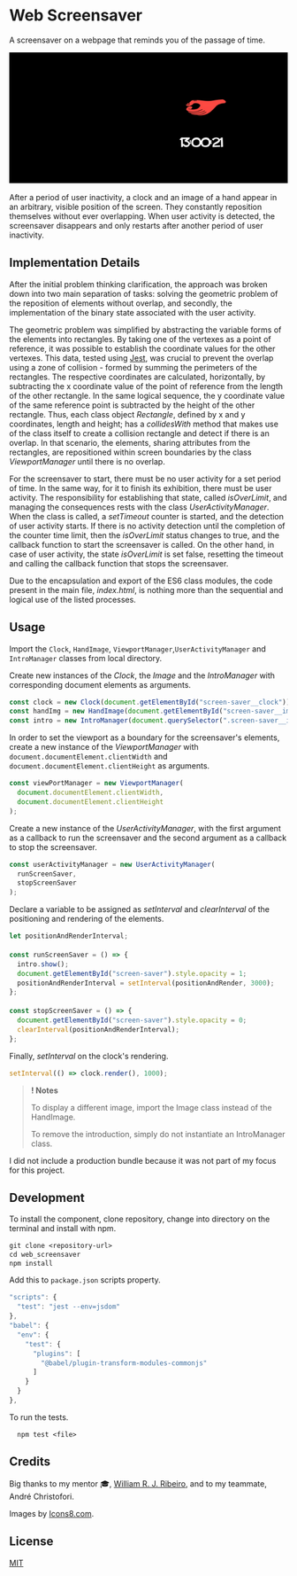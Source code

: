 # Web Screensaver

A screensaver on a webpage that reminds you of the passage of time.

![preview](others/web_screensaver.gif)

After a period of user inactivity, a clock and an image of a hand appear in an arbitrary, visible position of the screen. They constantly reposition themselves without ever overlapping. When user activity is detected, the screensaver disappears and only restarts after another period of user inactivity.

## Implementation Details

After the initial problem thinking clarification, the approach was broken down into two main separation of tasks: solving the geometric problem of the reposition of elements without overlap, and secondly, the implementation of the binary state associated with the user activity.

The geometric problem was simplified by abstracting the variable forms of the elements into rectangles. By taking one of the vertexes as a point of reference, it was possible to establish the coordinate values for the other vertexes. This data, tested using [Jest](https://jestjs.io/), was crucial to prevent the overlap using a zone of collision - formed by summing the perimeters of the rectangles. The respective coordinates are calculated, horizontally, by subtracting the x coordinate value of the point of reference from the length of the other rectangle. In the same logical sequence, the y coordinate value of the same reference point is subtracted by the height of the other rectangle. Thus, each class object _Rectangle_, defined by x and y coordinates, length and height; has a _collidesWith_ method that makes use of the class itself to create a collision rectangle and detect if there is an overlap. In that scenario, the elements, sharing attributes from the rectangles, are repositioned within screen boundaries by the class _ViewportManager_ until there is no overlap.

For the screensaver to start, there must be no user activity for a set period of time. In the same way, for it to finish its exhibition, there must be user activity. The responsibility for establishing that state, called _isOverLimit_, and managing the consequences rests with the class _UserActivityManager_. When the class is called, a _setTimeout_ counter is started, and the detection of user activity starts. If there is no activity detection until the completion of the counter time limit, then the _isOverLimit_ status changes to true, and the callback function to start the screensaver is called. On the other hand, in case of user activity, the state _isOverLimit_ is set false, resetting the timeout and calling the callback function that stops the screensaver.

Due to the encapsulation and export of the ES6 class modules, the code present in the main file, _index.html_, is nothing more than the sequential and logical use of the listed processes.

## Usage

Import the `Clock`, `HandImage`, `ViewportManager`,`UserActivityManager` and `IntroManager` classes from local directory.

Create new instances of the _Clock_, the _Image_ and the _IntroManager_ with corresponding document elements as arguments.

```js
const clock = new Clock(document.getElementById("screen-saver__clock"));
const handImg = new HandImage(document.getElementById("screen-saver__img"));
const intro = new IntroManager(document.querySelector(".screen-saver__intro"));
```

In order to set the viewport as a boundary for the screensaver's elements, create a new instance of the _ViewportManager_ with `document.documentElement.clientWidth` and `document.documentElement.clientHeight` as arguments.

```js
const viewPortManager = new ViewportManager(
  document.documentElement.clientWidth,
  document.documentElement.clientHeight
);
```

Create a new instance of the _UserActivityManager_, with the first argument as a callback to run the screensaver and the second argument as a callback to stop the screensaver.

```js
const userActivityManager = new UserActivityManager(
  runScreenSaver,
  stopScreenSaver
);
```

Declare a variable to be assigned as _setInterval_ and _clearInterval_ of the positioning and rendering of the elements.

```js
let positionAndRenderInterval;

const runScreenSaver = () => {
  intro.show();
  document.getElementById("screen-saver").style.opacity = 1;
  positionAndRenderInterval = setInterval(positionAndRender, 3000);
};

const stopScreenSaver = () => {
  document.getElementById("screen-saver").style.opacity = 0;
  clearInterval(positionAndRenderInterval);
};
```

Finally, _setInterval_ on the clock's rendering.

```js
setInterval(() => clock.render(), 1000);
```

> **! Notes**
>
> To display a different image, import the Image class instead of the HandImage.
>
> To remove the introduction, simply do not instantiate an IntroManager class.

I did not include a production bundle because it was not part of my focus for this project.

## Development

To install the component, clone repository, change into directory on the terminal and install with npm.

```http
git clone <repository-url>
cd web_screensaver
npm install
```

Add this to `package.json` scripts property.

```js
"scripts": {
  "test": "jest --env=jsdom"
},
"babel": {
  "env": {
    "test": {
      "plugins": [
        "@babel/plugin-transform-modules-commonjs"
      ]
    }
  }
},
```

To run the tests.

```http
  npm test <file>
```

## Credits

Big thanks to my mentor 🎓, [William R. J. Ribeiro](https://github.com/williamrjribeiro/), and to my teammate, André Christofori.

Images by [Icons8.com](https://icons8.com/).

## License

[MIT](https://choosealicense.com/licenses/mit/)
